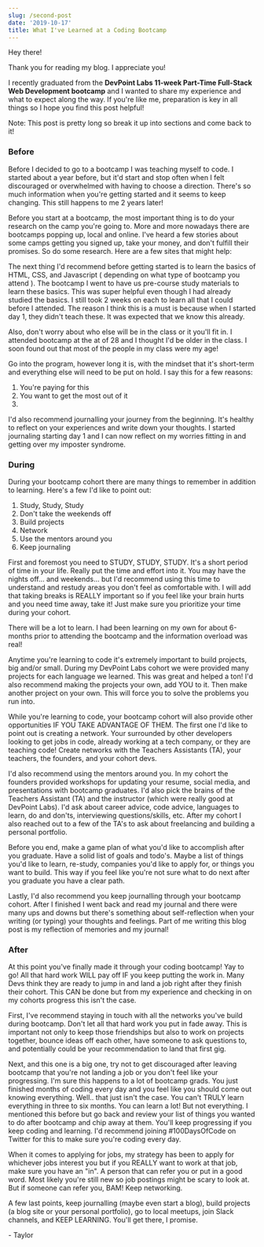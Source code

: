 ```yaml
---
slug: /second-post
date: '2019-10-17'
title: What I've Learned at a Coding Bootcamp
---
```

Hey there!

Thank you for reading my blog. I appreciate you!

I recently graduated from the **DevPoint Labs 11-week Part-Time Full-Stack Web Development bootcamp** and I wanted to share my experience and what to expect along the way. If you're like me, preparation is key in all things so I hope you find this post helpful!

Note: This post is pretty long so break it up into sections and come back to it!

### Before

Before I decided to go to a bootcamp I was teaching myself to code. I started about a year before, but it'd start and stop often when I felt discouraged or overwhelmed with having to choose a direction. There's so much information when you're getting started and it seems to keep changing. This still happens to me 2 years later!

Before you start at a bootcamp, the most important thing is to do your research on the camp you're going to. More and more nowadays there are bootcamps popping up, local and online.  I've heard a few stories about some camps getting you signed up, take your money, and don't fulfill their promises. So do some research. Here are a few sites that might help:

The next thing I'd recommend before getting started is to learn the basics of HTML, CSS, and Javascript ( depending on what type of bootcamp you attend ). The bootcamp I went to have us pre-course study materials to learn these basics. This was super helpful even though I had already studied the basics. I still took 2 weeks on each to learn all that I could before I attended. The reason I think this is a must is because when I started day 1, they didn't teach these. It was expected that we know this already.

Also, don't worry about who else will be in the class or it you'll fit in. I attended bootcamp at the at of 28 and I thought I'd be older in the class. I soon found out that most of the people in my class were my age! 

Go into the program, however long it is, with the mindset that it's short-term and everything else will need to be put on hold. I say this for a few reasons:

1. You're paying for this
2. You want to get the most out of it
3.

I'd also recommend journalling your journey from the beginning. It's healthy to reflect on your experiences and write down your thoughts. I started journaling starting day 1 and I can now reflect on my worries fitting in and getting over my imposter syndrome. 

### During

During your bootcamp cohort there are many things to remember in addition to learning. Here's a few I'd like to point out: 

1. Study, Study, Study
2. Don't take the weekends off
3. Build projects
4. Network
5. Use the mentors around you
6. Keep journaling

First and foremost you need to STUDY, STUDY, STUDY. It's a short period of time in your life. Really put the time and effort into it. You may have the nights off... and weekends... but I'd recommend using this time to understand and restudy areas you don't feel as comfortable with. I will add that taking breaks is REALLY important so if you feel like your brain hurts and you need time away, take it! Just make sure you prioritize your time during your cohort.

There will be a lot to learn. I had been learning on my own for about 6-months prior to attending the bootcamp and the information overload was real! 

Anytime you're learning to code it's extremely important to build projects, big and/or small. During my DevPoint Labs cohort we were provided many projects for each language we learned. This was great and helped a ton! I'd also recommend making the projects your own, add YOU to it. Then make another project on your own. This will force you to solve the problems you run into. 

While you're learning to code, your bootcamp cohort will also provide other opportunities IF YOU TAKE ADVANTAGE OF THEM. The first one I'd like to point out is creating a network. Your surrounded by other developers looking to get jobs in code, already working at a tech company, or they are teaching code! Create networks with the Teachers Assistants (TA), your teachers, the founders, and your cohort devs. 

I'd also recommend using the mentors around you. In my cohort the founders provided workshops for updating your resume, social media, and presentations with bootcamp graduates. I'd also pick the brains of the Teachers Assistant (TA) and the instructor (which were really good at DevPoint Labs). I'd ask about career advice, code advice, languages to learn, do and don'ts, interviewing questions/skills, etc. After my cohort I also reached out to a few of the TA's to ask about freelancing and building a personal portfolio.

Before you end, make a game plan of what you'd like to accomplish after you graduate. Have a solid list of goals and todo's. Maybe a list of things you'd like to learn, re-study, companies you'd like to apply for, or things you want to build. This way if you feel like you're not sure what to do next after you graduate you have a clear path.

Lastly, I'd also recommend you keep journalling through your bootcamp cohort. After I finished I went back and read my journal and there were many ups and downs but there's something about self-reflection when your writing (or typing) your thoughts and feelings. Part of me writing this blog post is my reflection of memories and my journal!

### After

At this point you've finally made it through your coding bootcamp! Yay to go! All that hard work WILL pay off IF you keep putting the work in. Many Devs think they are ready to jump in and land a job right after they finish their cohort. This CAN be done but from my experience and checking in on my cohorts progress this isn't the case. 

First, I've recommend staying in touch with all the networks you've build during bootcamp. Don't let all that hard work you put in fade away. This is important not only to keep those friendships but also to work on projects together, bounce ideas off each other, have someone to ask questions to, and potentially could be your recommendation to land that first gig.

Next, and this one is a big one, try not to get discouraged after leaving bootcamp that you're not landing a job or you don't feel like your progressing. I'm sure this happens to a lot of bootcamp grads. You just finished months of coding every day and you feel like you should come out knowing everything. Well.. that just isn't the case. You can't TRULY learn everything in three to six months. You can learn a lot! But not everything. I mentioned this before but go back and review your list of things you wanted to do after bootcamp and chip away at them. You'll keep progressing if you keep coding and learning. I'd recommend joining #100DaysOfCode on Twitter for this to make sure you're coding every day.

When it comes to applying for jobs, my strategy has been to apply for whichever jobs interest you but if you REALLY want to work at that job, make sure you have an "in". A person that can refer you or put in a good word. Most likely you're still new so job postings might be scary to look at. But if someone can refer you, BAM! Keep networking. 

A few last points, keep journalling (maybe even start a blog), build projects (a blog site or your personal portfolio), go to local meetups, join Slack channels, and KEEP LEARNING. You'll get there, I promise. 

\- Taylor

